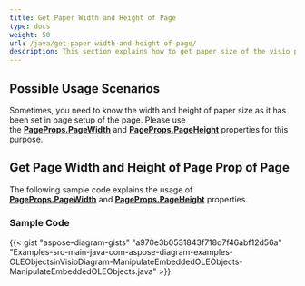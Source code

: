 ```yaml
---
title: Get Paper Width and Height of Page
type: docs
weight: 50
url: /java/get-paper-width-and-height-of-page/
description: This section explains how to get paper size of the visio page with Aspose.Diagram.
---
```


## **Possible Usage Scenarios**

Sometimes, you need to know the width and height of paper size as it has been set in page setup of the page. Please use the [**PageProps.PageWidth**](https://reference.aspose.com/diagram/java/com.aspose.diagram/pageprops#PageWidth) and [**PageProps.PageHeight**](https://reference.aspose.com/diagram/java/com.aspose.diagram/pageprops#PageHeight) properties for this purpose.

## **Get Page Width and Height of Page Prop of Page**

The following sample code explains the usage of [**PageProps.PageWidth**](https://reference.aspose.com/diagram/java/com.aspose.diagram/pageprops#PageWidth) and [**PageProps.PageHeight**](https://reference.aspose.com/diagram/java/com.aspose.diagram/pageprops#PageHeight) properties.

### **Sample Code**

{{< gist "aspose-diagram-gists" "a970e3b0531843f718d7f46abf12d56a" "Examples-src-main-java-com-aspose-diagram-examples-OLEObjectsinVisioDiagram-ManipulateEmbeddedOLEObjects-ManipulateEmbeddedOLEObjects.java" >}}

